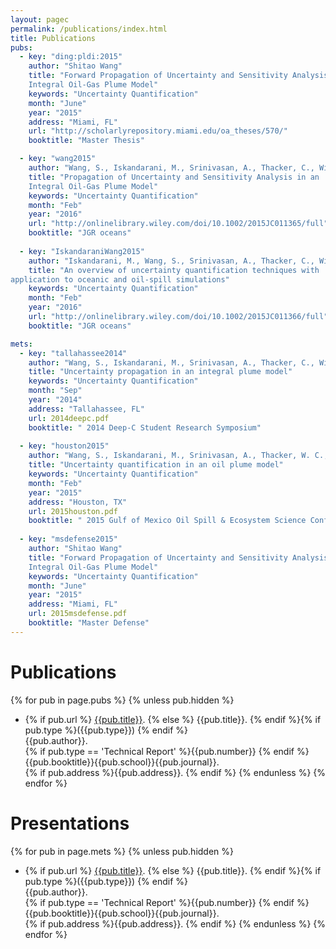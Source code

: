 ```yaml
---
layout: pagec
permalink: /publications/index.html
title: Publications
pubs:
  - key: "ding:pldi:2015"
    author: "Shitao Wang"
    title: "Forward Propagation of Uncertainty and Sensitivity Analysis in an
	Integral Oil-Gas Plume Model"
    keywords: "Uncertainty Quantification"
    month: "June"
    year: "2015"
    address: "Miami, FL"
    url: "http://scholarlyrepository.miami.edu/oa_theses/570/"
    booktitle: "Master Thesis"

  - key: "wang2015"
    author: "Wang, S., Iskandarani, M., Srinivasan, A., Thacker, C., Winoku, J., & Knio, O. M"
    title: "Propagation of Uncertainty and Sensitivity Analysis in an
	Integral Oil-Gas Plume Model"
    keywords: "Uncertainty Quantification"
    month: "Feb"
    year: "2016"
    url: "http://onlinelibrary.wiley.com/doi/10.1002/2015JC011365/full"
    booktitle: "JGR oceans"
 
  - key: "IskandaraniWang2015"
    author: "Iskandarani, M., Wang, S., Srinivasan, A., Thacker, C., Winoku, J., & Knio, O. M"
    title: "An overview of uncertainty quantification techniques with
application to oceanic and oil-spill simulations"
    keywords: "Uncertainty Quantification"
    month: "Feb"
    year: "2016"
    url: "http://onlinelibrary.wiley.com/doi/10.1002/2015JC011366/full"
    booktitle: "JGR oceans"

mets:
  - key: "tallahassee2014"
    author: "Wang, S., Iskandarani, M., Srinivasan, A., Thacker, C., Winoku, J., & Knio, O. M"
    title: "Uncertainty propagation in an integral plume model"
    keywords: "Uncertainty Quantification"
    month: "Sep"
    year: "2014"
    address: "Tallahassee, FL"
    url: 2014deepc.pdf
    booktitle: " 2014 Deep-C Student Research Symposium"
   
  - key: "houston2015"
    author: "Wang, S., Iskandarani, M., Srinivasan, A., Thacker, W. C., & Knio, O. M"
    title: "Uncertainty quantification in an oil plume model"
    keywords: "Uncertainty Quantification"
    month: "Feb"
    year: "2015"
    address: "Houston, TX"
    url: 2015houston.pdf
    booktitle: " 2015 Gulf of Mexico Oil Spill & Ecosystem Science Conference"
   
  - key: "msdefense2015"
    author: "Shitao Wang"
    title: "Forward Propagation of Uncertainty and Sensitivity Analysis in an
	Integral Oil-Gas Plume Model"
    keywords: "Uncertainty Quantification"
    month: "June"
    year: "2015"
    address: "Miami, FL"
    url: 2015msdefense.pdf
    booktitle: "Master Defense"
---
```


# Publications

{% for pub in page.pubs %}
{% unless pub.hidden %}
  - {% if pub.url %} [{{pub.title}}]({{pub.url}}).
    {% else %} {{pub.title}}.
    {% endif %}{% if pub.type %}({{pub.type}})
    {% endif %}<br>
    {{pub.author}}.<br>
    {% if pub.type == 'Technical Report' %}{{pub.number}}
    {% endif %}{{pub.booktitle}}{{pub.school}}{{pub.journal}}.<br>
    {% if pub.address %}{{pub.address}}.
    {% endif %}
{% endunless %}
{% endfor %}

# Presentations 

{% for pub in page.mets %}
{% unless pub.hidden %}
  - {% if pub.url %} [{{pub.title}}]({{pub.url}}).
    {% else %} {{pub.title}}.
    {% endif %}{% if pub.type %}({{pub.type}})
    {% endif %}<br>
    {{pub.author}}.<br>
    {% if pub.type == 'Technical Report' %}{{pub.number}}
    {% endif %}{{pub.booktitle}}{{pub.school}}{{pub.journal}}.<br>
    {% if pub.address %}{{pub.address}}.
    {% endif %}
{% endunless %}
{% endfor %}



